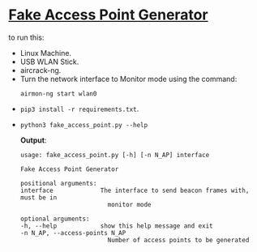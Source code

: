# [Fake Access Point Generator]()
to run this:
- Linux Machine.
- USB WLAN Stick.
- aircrack-ng.
- Turn the network interface to Monitor mode using the command:
    ```
    airmon-ng start wlan0
    ```
- `pip3 install -r requirements.txt`.
- 
    ```
    python3 fake_access_point.py --help
    ```
    **Output**:
    ```
    usage: fake_access_point.py [-h] [-n N_AP] interface

    Fake Access Point Generator

    positional arguments:
    interface             The interface to send beacon frames with, must be in
                            monitor mode

    optional arguments:
    -h, --help            show this help message and exit
    -n N_AP, --access-points N_AP
                            Number of access points to be generated
    ```
